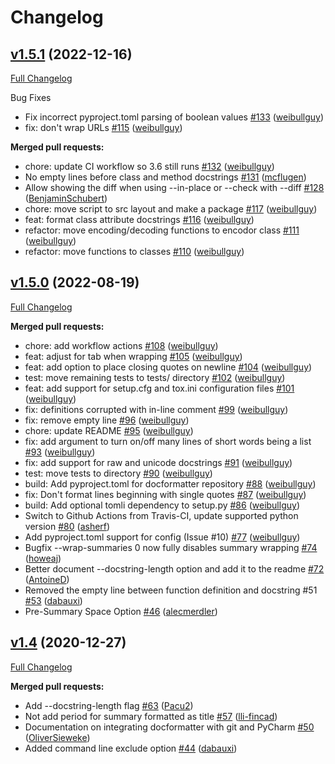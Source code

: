 # Changelog

## [v1.5.1](https://github.com/PyCQA/docformatter/tree/v1.5.1) (2022-12-16)

[Full Changelog](https://github.com/PyCQA/docformatter/compare/v1.5.0...v1.5.1)

Bug Fixes

- Fix incorrect pyproject.toml parsing of boolean values [\#133](https://github.com/PyCQA/docformatter/pull/133) ([weibullguy](https://github.com/weibullguy))
- fix: don't wrap URLs [\#115](https://github.com/PyCQA/docformatter/pull/115) ([weibullguy](https://github.com/weibullguy))

**Merged pull requests:**

- chore: update CI workflow so 3.6 still runs [\#132](https://github.com/PyCQA/docformatter/pull/132) ([weibullguy](https://github.com/weibullguy))
- No empty lines before class and method docstrings [\#131](https://github.com/PyCQA/docformatter/pull/131) ([mcflugen](https://github.com/mcflugen))
- Allow showing the diff when using --in-place or --check with --diff [\#128](https://github.com/PyCQA/docformatter/pull/128) ([BenjaminSchubert](https://github.com/BenjaminSchubert))
- chore: move script to src layout and make a package [\#117](https://github.com/PyCQA/docformatter/pull/117) ([weibullguy](https://github.com/weibullguy))
- feat: format class attribute docstrings [\#116](https://github.com/PyCQA/docformatter/pull/116) ([weibullguy](https://github.com/weibullguy))
- refactor: move encoding/decoding functions to encodor class [\#111](https://github.com/PyCQA/docformatter/pull/111) ([weibullguy](https://github.com/weibullguy))
- refactor: move functions to classes [\#110](https://github.com/PyCQA/docformatter/pull/110) ([weibullguy](https://github.com/weibullguy))

## [v1.5.0](https://github.com/PyCQA/docformatter/tree/v1.5.0) (2022-08-19)

[Full Changelog](https://github.com/PyCQA/docformatter/compare/v1.4...v1.5.0)

**Merged pull requests:**

- chore: add workflow actions [\#108](https://github.com/PyCQA/docformatter/pull/108) ([weibullguy](https://github.com/weibullguy))
- feat: adjust for tab when wrapping [\#105](https://github.com/PyCQA/docformatter/pull/105) ([weibullguy](https://github.com/weibullguy))
- feat: add option to place closing quotes on newline [\#104](https://github.com/PyCQA/docformatter/pull/104) ([weibullguy](https://github.com/weibullguy))
- test: move remaining tests to tests/ directory [\#102](https://github.com/PyCQA/docformatter/pull/102) ([weibullguy](https://github.com/weibullguy))
- feat: add support for setup.cfg and tox.ini configuration files [\#101](https://github.com/PyCQA/docformatter/pull/101) ([weibullguy](https://github.com/weibullguy))
- fix: definitions corrupted with in-line comment [\#99](https://github.com/PyCQA/docformatter/pull/99) ([weibullguy](https://github.com/weibullguy))
- fix: remove empty line [\#96](https://github.com/PyCQA/docformatter/pull/96) ([weibullguy](https://github.com/weibullguy))
- chore: update README [\#95](https://github.com/PyCQA/docformatter/pull/95) ([weibullguy](https://github.com/weibullguy))
- fix: add argument to turn on/off many lines of short words being a list [\#93](https://github.com/PyCQA/docformatter/pull/93) ([weibullguy](https://github.com/weibullguy))
- fix: add support for raw and unicode docstrings [\#91](https://github.com/PyCQA/docformatter/pull/91) ([weibullguy](https://github.com/weibullguy))
- test: move tests to directory [\#90](https://github.com/PyCQA/docformatter/pull/90) ([weibullguy](https://github.com/weibullguy))
- build: Add pyproject.toml for docformatter repository [\#88](https://github.com/PyCQA/docformatter/pull/88) ([weibullguy](https://github.com/weibullguy))
- fix: Don't format lines beginning with single quotes [\#87](https://github.com/PyCQA/docformatter/pull/87) ([weibullguy](https://github.com/weibullguy))
- build: Add optional tomli dependency to setup.py [\#86](https://github.com/PyCQA/docformatter/pull/86) ([weibullguy](https://github.com/weibullguy))
- Switch to Github Actions from Travis-CI, update supported python version [\#80](https://github.com/PyCQA/docformatter/pull/80) ([asherf](https://github.com/asherf))
- Add pyproject.toml support for config \(Issue \#10\) [\#77](https://github.com/PyCQA/docformatter/pull/77) ([weibullguy](https://github.com/weibullguy))
- Bugfix --wrap-summaries 0 now fully disables summary wrapping [\#74](https://github.com/PyCQA/docformatter/pull/74) ([howeaj](https://github.com/howeaj))
- Better document --docstring-length option and add it to the readme [\#72](https://github.com/PyCQA/docformatter/pull/72) ([AntoineD](https://github.com/AntoineD))
- Removed the empty line between function definition and docstring \#51 [\#53](https://github.com/PyCQA/docformatter/pull/53) ([dabauxi](https://github.com/dabauxi))
- Pre-Summary Space Option [\#46](https://github.com/PyCQA/docformatter/pull/46) ([alecmerdler](https://github.com/alecmerdler))

## [v1.4](https://github.com/PyCQA/docformatter/tree/v1.4) (2020-12-27)

[Full Changelog](https://github.com/PyCQA/docformatter/compare/v1.3.1...v1.4)

**Merged pull requests:**

- Add --docstring-length flag [\#63](https://github.com/PyCQA/docformatter/pull/63) ([Pacu2](https://github.com/Pacu2))
- Not add period for summary formatted as title [\#57](https://github.com/PyCQA/docformatter/pull/57) ([lli-fincad](https://github.com/lli-fincad))
- Documentation on integrating docformatter with git and PyCharm [\#50](https://github.com/PyCQA/docformatter/pull/50) ([OliverSieweke](https://github.com/OliverSieweke))
- Added command line exclude option [\#44](https://github.com/PyCQA/docformatter/pull/44) ([dabauxi](https://github.com/dabauxi))



